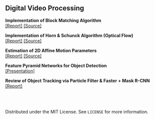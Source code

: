## Digital Video Processing 

**Implementation of Block Matching Algorithm** <br>
[[Report]](https://001honi.github.io/repos/video-processing/block-matching/report.html)  [[Source]](homework-1)  

**Implementation of Horn & Schunck Algorithm (Optical Flow)** <br>
[[Report]](https://001honi.github.io/repos/video-processing/optical-flow/report.html)  [[Source]](homework-2)  
  
**Estimation of 2D Affine Motion Parameters** <br>
[[Report]](https://001honi.github.io/repos/video-processing/affine-motion/report.html)  [[Source]](homework-3)  

**Feature Pyramid Networks for Object Detection** <br>
[[Presentation]](homework-4)  

**Review of Object Tracking via Particle Filter & Faster + Mask R-CNN** <br>
[[Report]](term-project)  


<br><br><br>
Distributed under the MIT License. See `LICENSE` for more information.

